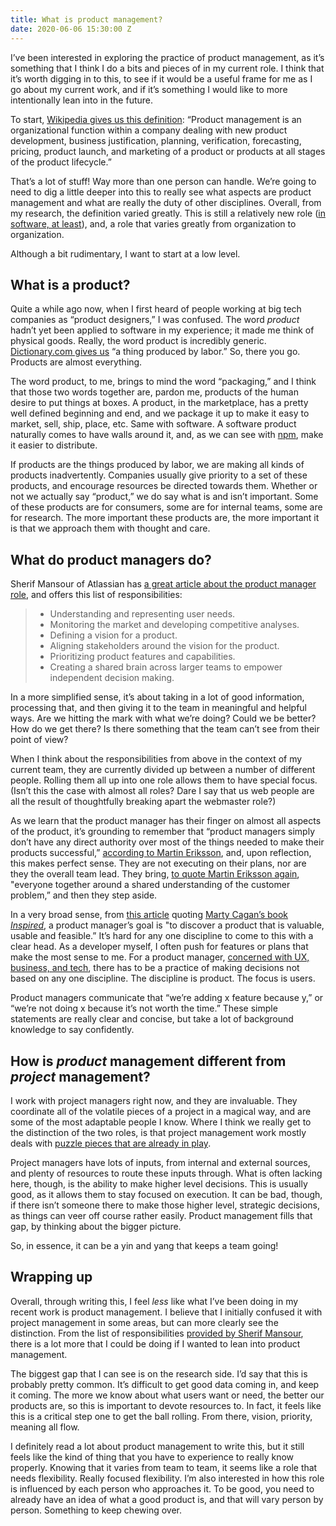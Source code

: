 ```yaml
---
title: What is product management?
date: 2020-06-06 15:30:00 Z
---
```


I’ve been interested in exploring the practice of product management, as it’s something that I think I do a bits and pieces of in my current role. I think that it’s worth digging in to this, to see if it would be a useful frame for me as I go about my current work, and if it’s something I would like to more intentionally lean into in the future.

To start, [Wikipedia gives us this definition](https://en.wikipedia.org/wiki/Product_management): “Product management is an organizational function within a company dealing with new product development, business justification, planning, verification, forecasting, pricing, product launch, and marketing of a product or products at all stages of the product lifecycle.”

That’s a lot of stuff! Way more than one person can handle. We’re going to need to dig a little deeper into this to really see what aspects are product management and what are really the duty of other disciplines. Overall, from my research, the definition varied greatly. This is still a relatively new role ([in software, at least](https://www.atlassian.com/agile/product-management/product-manager)), and, a role that varies greatly from organization to organization.

Although a bit rudimentary, I want to start at a low level.

## What is a product?

Quite a while ago now, when I first heard of people working at big tech companies as “product designers,” I was confused. The word *product* hadn’t yet been applied to software in my experience; it made me think of physical goods. Really, the word product is incredibly generic. [Dictionary.com gives us](https://www.dictionary.com/browse/product) “a thing produced by labor.” So, there you go. Products are almost everything.

The word product, to me, brings to mind the word “packaging,” and I think that those two words together are, pardon me, products of the human desire to put things at boxes. A product, in the marketplace, has a pretty well defined beginning and end, and we package it up to make it easy to market, sell, ship, place, etc. Same with software. A software product naturally comes to have walls around it, and, as we can see with [npm](https://www.npmjs.com), make it easier to distribute.

If products are the things produced by labor, we are making all kinds of products inadvertently. Companies usually give priority to a set of these products, and encourage resources be directed towards them. Whether or not we actually say “product,” we do say what is and isn’t important. Some of these products are for consumers, some are for internal teams, some are for research. The more important these products are, the more important it is that we approach them with thought and care.

## What do product managers do?

Sherif Mansour of Atlassian has [a great article about the product manager role](https://www.atlassian.com/agile/product-management/product-manager), and offers this list of responsibilities:

> - Understanding and representing user needs.
> - Monitoring the market and developing competitive analyses.
> - Defining a vision for a product.
> - Aligning stakeholders around the vision for the product.
> - Prioritizing product features and capabilities.
> - Creating a shared brain across larger teams to empower independent decision making.

In a more simplified sense, it’s about taking in a lot of good information, processing that, and then giving it to the team in meaningful and helpful ways. Are we hitting the mark with what we’re doing? Could we be better? How do we get there? Is there something that the team can’t see from their point of view?

When I think about the responsibilities from above in the context of my current team, they are currently divided up between a number of different people. Rolling them all up into one role allows them to have special focus. (Isn’t this the case with almost all roles? Dare I say that us web people are all the result of thoughtfully breaking apart the webmaster role?)

As we learn that the product manager has their finger on almost all aspects of the product, it’s grounding to remember that “product managers simply don’t have any direct authority over most of the things needed to make their products successful,” [according to Martin Eriksson](https://www.mindtheproduct.com/product-managers-not-ceo-anything/), and, upon reflection, this makes perfect sense. They are not executing on their plans, nor are they the overall team lead. They bring, [to quote Martin Eriksson again](https://www.mindtheproduct.com/product-managers-not-ceo-anything/), "everyone together around a shared understanding of the customer problem,” and then they step aside.

In a very broad sense, from [this article](https://medium.com/@bfgmartin/what-is-a-product-manager-ce0efdcf114c) quoting [Marty Cagan’s book](https://svpg.com/inspired-how-to-create-products-customers-love/) [*Inspired*](https://svpg.com/inspired-how-to-create-products-customers-love/), a product manager’s goal is "to discover a product that is valuable, usable and feasible.” It’s hard for any one discipline to come to this with a clear head. As a developer myself, I often push for features or plans that make the most sense to me. For a product manager, [concerned with UX, business, and tech](https://medium.com/@bfgmartin/what-is-a-product-manager-ce0efdcf114c), there has to be a practice of making decisions not based on any one discipline. The discipline is product. The focus is users.

Product managers communicate that “we’re adding x feature because y,” or “we’re not doing x because it’s not worth the time.” These simple statements are really clear and concise, but take a lot of background knowledge to say confidently.

## How is *product* management different from *project* management?

I work with project managers right now, and they are invaluable. They coordinate all of the volatile pieces of a project in a magical way, and are some of the most adaptable people I know. Where I think we really get to the distinction of the two roles, is that project management work mostly deals with [puzzle pieces that are already in play](https://www.productplan.com/product-management-versus-project-management/).

Project managers have lots of inputs, from internal and external sources, and plenty of resources to route these inputs through. What is often lacking here, though, is the ability to make higher level decisions. This is usually good, as it allows them to stay focused on execution. It can be bad, though, if there isn’t someone there to make those higher level, strategic decisions, as things can veer off course rather easily. Product management fills that gap, by thinking about the bigger picture.

So, in essence, it can be a yin and yang that keeps a team going!

## Wrapping up

Overall, through writing this, I feel *less* like what I’ve been doing in my recent work is product management. I believe that I initially confused it with project management in some areas, but can more clearly see the distinction. From the list of responsibilities [provided by Sherif Mansour](https://www.atlassian.com/agile/product-management/product-manager), there is a lot more that I could be doing if I wanted to lean into product management.

The biggest gap that I can see is on the research side. I’d say that this is probably pretty common. It’s difficult to get good data coming in, and keep it coming. The more we know about what users want or need, the better our products are, so this is important to devote resources to. In fact, it feels like this is a critical step one to get the ball rolling. From there, vision, priority, meaning all flow.

I definitely read a lot about product management to write this, but it still feels like the kind of thing that you have to experience to really know properly. Knowing that it varies from team to team, it seems like a role that needs flexibility. Really focused flexibility. I’m also interested in how this role is influenced by each person who approaches it. To be good, you need to already have an idea of what a good product is, and that will vary person by person. Something to keep chewing over.